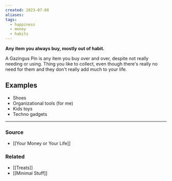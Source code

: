 ```yaml
---
created: 2023-07-08
aliases: 
tags:
  - happiness
  - money
  - habits
---
```

**Any item you always buy, mostly out of habit.**

A Gazingus Pin is any item you buy over and over, despite not really needing or using. Thing you like to collect, even though there's really no need for them and they don't really add much to your life.

## Examples

- Shoes
- Organizational tools (for me)
- Kids toys
- Techno gadgets

****
### Source
- [[Your Money or Your Life]]

### Related
- [[Treats]] 
- [[Minimal Stuff]]